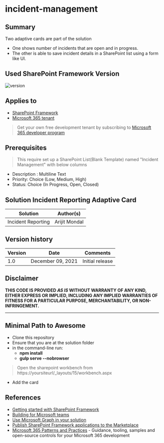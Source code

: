 # incident-management

## Summary

Two adaptive cards are part of the solution
- One shows number of incidents that are open and in progress.
- The other is able to save incident details in a SharePoint list using a form like UI.


## Used SharePoint Framework Version

![version](https://img.shields.io/badge/version-1.13-green.svg)

## Applies to

- [SharePoint Framework](https://aka.ms/spfx)
- [Microsoft 365 tenant](https://docs.microsoft.com/en-us/sharepoint/dev/spfx/set-up-your-developer-tenant)

> Get your own free development tenant by subscribing to [Microsoft 365 developer program](http://aka.ms/o365devprogram)

## Prerequisites

>This require set up a SharePoint List(Blank Template) named "Incident Management" with below columns

- Description : Multiline Text 
- Priority: Choice (Low, Medium, High) 
- Status: Choice (In Progress, Open, Closed)

## Solution Incident Reporting Adaptive Card

| Solution    | Author(s)                                               |
| ----------- | ------------------------------------------------------- |
| Incident Reporting | Arijit Mondal |

## Version history

| Version | Date             | Comments        |
| ------- | ---------------- | ---------------  |
| 1.0     | December 09, 2021 | Initial release |

## Disclaimer

**THIS CODE IS PROVIDED _AS IS_ WITHOUT WARRANTY OF ANY KIND, EITHER EXPRESS OR IMPLIED, INCLUDING ANY IMPLIED WARRANTIES OF FITNESS FOR A PARTICULAR PURPOSE, MERCHANTABILITY, OR NON-INFRINGEMENT.**

---

## Minimal Path to Awesome

- Clone this repository
- Ensure that you are at the solution folder
- in the command-line run:
  - **npm install**
  - **gulp serve --nobrowser**

> Open the sharepoint workbench from https://yoursiteurl/_layouts/15/workbench.aspx
- Add the card



## References

- [Getting started with SharePoint Framework](https://docs.microsoft.com/en-us/sharepoint/dev/spfx/set-up-your-developer-tenant)
- [Building for Microsoft teams](https://docs.microsoft.com/en-us/sharepoint/dev/spfx/build-for-teams-overview)
- [Use Microsoft Graph in your solution](https://docs.microsoft.com/en-us/sharepoint/dev/spfx/web-parts/get-started/using-microsoft-graph-apis)
- [Publish SharePoint Framework applications to the Marketplace](https://docs.microsoft.com/en-us/sharepoint/dev/spfx/publish-to-marketplace-overview)
- [Microsoft 365 Patterns and Practices](https://aka.ms/m365pnp) - Guidance, tooling, samples and open-source controls for your Microsoft 365 development
